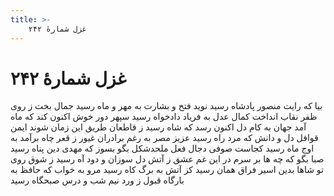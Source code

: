 ```yaml
---
title: >-
    غزل شمارهٔ ۲۴۲
---
```

# غزل شمارهٔ ۲۴۲

بیا که رایت منصور پادشاه رسید
نوید فتح و بشارت به مهر و ماه رسید
جمال بخت ز روی ظفر نقاب انداخت
کمال عدل به فریاد دادخواه رسید
سپهر دور خوش اکنون کند که ماه آمد
جهان به کام دل اکنون رسد که شاه رسید
ز قاطعان طریق این زمان شوند ایمن
قوافل دل و دانش که مرد راه رسید
عزیز مصر به رغم برادران غیور
ز قعر چاه برآمد به اوج ماه رسید
کجاست صوفی دجال فعل ملحدشکل
بگو بسوز که مهدی دین پناه رسید
صبا بگو که چه ها بر سرم در این غم عشق
ز آتش دل سوزان و دود آه رسید
ز شوق روی تو شاها بدین اسیر فراق
همان رسید کز آتش به برگ کاه رسید
مرو به خواب که حافظ به بارگاه قبول
ز ورد نیم شب و درس صبحگاه رسید
